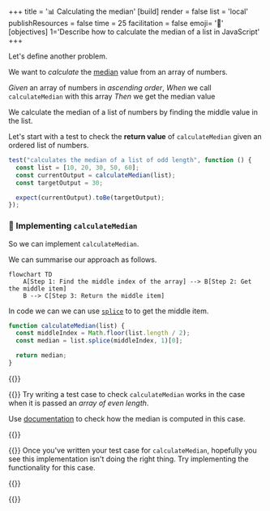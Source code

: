 +++
title = '📊 Calculating the median'
[build]
    render = false
    list = 'local'
    publishResources = false
time = 25
facilitation = false
emoji= '🧩'
[objectives]
1='Describe how to calculate the median of a list in JavaScript' 
+++

Let's define another problem.

We want to _calculate_ the [median](https://www.bbc.co.uk/bitesize/guides/zwhgk2p/revision/2) value from an array of numbers.

_Given_ an array of numbers in _ascending order_,
_When_ we call `calculateMedian` with this array
_Then_ we get the median value

We calculate the median of a list of numbers by finding the middle value in the list.

Let's start with a test to check the **return value** of `calculateMedian` given an ordered list of numbers.

```js
test("calculates the median of a list of odd length", function () {
  const list = [10, 20, 30, 50, 60];
  const currentOutput = calculateMedian(list);
  const targetOutput = 30;

  expect(currentOutput).toBe(targetOutput);
});
```

### 🔨 Implementing `calculateMedian`

So we can implement `calculateMedian`.

We can summarise our approach as follows.

```mermaid
flowchart TD
    A[Step 1: Find the middle index of the array] --> B[Step 2: Get the middle item]
    B --> C[Step 3: Return the middle item]
```

In code we can we can use [`splice`](https://developer.mozilla.org/en-US/docs/Web/JavaScript/Reference/Global_Objects/Array/splice) to to get the middle item.

```js
function calculateMedian(list) {
  const middleIndex = Math.floor(list.length / 2);
  const median = list.splice(middleIndex, 1)[0];

  return median;
}
```

{{<tabs name="">}}

{{<tab name="🧪 Test it">}}
Try writing a test case to check `calculateMedian` works in the case when it is passed an _array of even length_.

Use [documentation](https://www.bbc.co.uk/bitesize/guides/zwhgk2p/revision/2) to check how the median is computed in this case.

{{</tab>}}

{{<tab name="🔧 Implement">}}
Once you've written your test case for `calculateMedian`, hopefully you see this implementation isn't doing the right thing. Try implementing the functionality for this case.

{{</tab>}}

{{</tabs>}}
